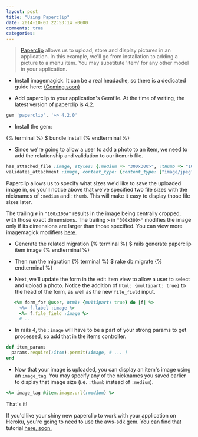 ```yaml
---
layout: post
title: "Using Paperclip"
date: 2014-10-03 22:53:14 -0600
comments: true
categories:
---
```


>[Paperclip](https://github.com/thoughtbot/paperclip) allows us to upload, store and display pictures in an application. In this example, we'll go from installation to adding a picture to a menu item. You may substitute 'item' for any other model in your application.

* Install imagemagick. It can be a real headache, so there is a dedicated guide here: [(Coming soon)](#)

* Add paperclip to your application's Gemfile. At the time of writing, the latest version of paperclip is 4.2.

``` ruby Gemfile
gem 'paperclip', '~> 4.2.0'
```

* Install the gem:

{% terminal %}
$ bundle install
{% endterminal %}

* Since we're going to allow a user to add a photo to an item, we need to add the relationship and validation to our item.rb file.

``` ruby item.rb
has_attached_file :image, styles: {:medium => "300x300>", :thumb => "100x100#"}
validates_attachment :image, content_type: {content_type: ["image/jpeg", "image/jpeg", "image/png", "image/gif"]}
```
Paperclip allows us to specify what sizes we'd like to save the uploaded image in, so you'll notice above that we've specified two file sizes
with the nicknames of `:medium` and `:thumb`. This will make it easy to display those file sizes later.

The trailing `#` in `"100x100#"` results in the image being centrally cropped, with those exact dimensions. The trailing  `>` in `"300x300>"`
modifies the image only if its dimensions are larger than those specified.
You can view more imagemagick modifiers [here](http://www.imagemagick.org/script/command-line-processing.php#geometry).

* Generate the related migration
{% terminal %}
$ rails generate paperclip item image
{% endterminal %}

* Then run the migration
{% terminal %}
$ rake db:migrate
{% endterminal %}

* Next, we'll update the form in the edit item view to allow a user to select and upload a photo.
Notice the addition of `html: {multipart: true}` to the head of the form, as well as the new `file_field` input.
``` ruby edit.html.erb
   <%= form_for @user, html: {multipart: true} do |f| %>
     <%= f.label :image %>
     <%= f.file_field :image %>
     # ...
```

* In rails 4, the `:image` will have to be a part of your strong params to get processed, so add that in the items controller.
``` ruby items_controller.rb
def item_params
  params.require(:item).permit(:image, # ... )
end
```

* Now that your image is uploaded, you can display an item's image using an `image_tag`.
You may specify any of the nicknames you saved earlier to display that image size (i.e. `:thumb` instead of `:medium`).
``` ruby show.html.erb
<%= image_tag @item.image.url(:medium) %>
```

That's it!

If you'd like your shiny new paperclip to work with your application on Heroku, you're going to need to use the aws-sdk gem. You can find that tutorial [here, soon.]('#')
